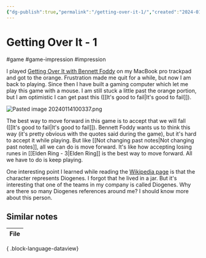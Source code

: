 ```yaml
---
{"dg-publish":true,"permalink":"/getting-over-it-1/","created":"2024-01-14T09:52:17.414+09:00","updated":"2024-01-14T10:08:34.728+09:00"}
---
```


# Getting Over It - 1

#game #game-impression #impression 

I played [Getting Over It with Bennett Foddy](https://en.wikipedia.org/wiki/Getting_Over_It_with_Bennett_Foddy) on my MacBook pro trackpad and got to the orange. Frustration made me quit for a while, but now I am back to playing. Since then I have built a gaming computer which let me play this game with a mouse. I am still stuck a little past the orange portion, but I am optimistic I can get past this ([[It's good to fail\|It's good to fail]]).

![Pasted image 20240114100337.png](/img/user/attachments/Pasted%20image%2020240114100337.png)

The best way to move forward in this game is to accept that we will fall ([[It's good to fail\|It's good to fail]]). Bennett Foddy wants us to think this way (it's pretty obvious with the quotes said during the game), but it's hard to accept it while playing. But like [[Not changing past notes\|Not changing past notes]], all we can do is move forward. It's like how accepting losing runes in [[Elden Ring - 3\|Elden Ring]] is the best way to move forward. All we have to do is keep playing.

One interesting point I learned while reading the [Wikipedia page](https://en.wikipedia.org/wiki/Getting_Over_It_with_Bennett_Foddy) is that the character represents Diogenes. I forgot that he lived in a jar. But it's interesting that one of the teams in my company is called Diogenes. Why are there so many Diogenes references around me? I should know more about this person.

## Similar notes

| File |
| ---- |

{ .block-language-dataview}
